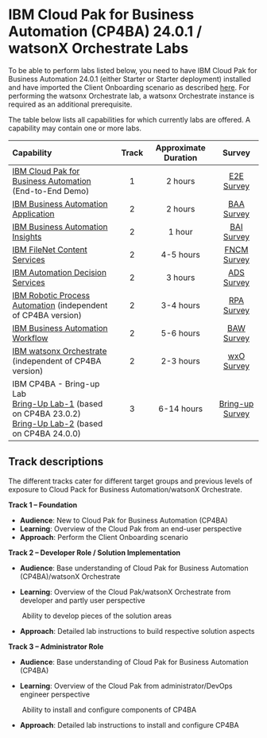 # IBM Cloud Pak for Business Automation (CP4BA) 24.0.1 / watsonX Orchestrate Labs

To be able to perform labs listed below, you need to have IBM Cloud Pak for Business Automation 24.0.1 (either Starter or Starter deployment) installed and have imported the Client Onboarding scenario as described [here](https://github.com/IBM/cp4ba-client-onboarding-scenario/blob/main/24.0.1). For performing the watsonx Orchestrate lab, a watsonx Orchestrate instance is required as an additional  prerequisite.

The table below lists all capabilities for which currently labs are offered. A capability may contain one or more labs.

| Capability                                                   | Track | Approximate Duration | Survey |
| :----------------------------------------------------------- | :------------------: | :-----: | :-----: |
| [IBM Cloud Pak for Business Automation](IBM%20Cloud%20Pak%20for%20Business%20Automation%20(End-to-End)) (End-to-End Demo) |       1       |       2 hours        | [E2E Survey](https://www.surveymonkey.com/r/ba-dl-tech-jam-e2e) |
| [IBM Business Automation Application](Business%20Automation%20Application) |      2      |      2 hours       | [BAA Survey](https://www.surveymonkey.com/r/ba-dl-tech-jam-baa) |
| [IBM Business Automation Insights](Business%20Automation%20Insights) |        2        |        1 hour        | [BAI Survey](https://www.surveymonkey.com/r/ba-dl-tech-jam-bai) |
| [IBM FileNet Content Services](Content) |      2      |      4-5 hours       | [FNCM Survey](https://www.surveymonkey.com/r/ba-dl-tech-jam-fncm) |
| [IBM Automation Decision Services](Decisions) |       2       |       3 hours        | [ADS Survey](https://www.surveymonkey.com/r/ba-dl-tech-jam-ads) |
| [IBM Robotic Process Automation](Robotic%20Process%20Automation) (independent of CP4BA version) |      2      |      3-4 hours       | [RPA Survey](https://www.surveymonkey.com/r/ba-dl-tech-jam-rpa) |
| [IBM Business Automation Workflow](Workflow) |      2      |      5-6 hours       | [BAW Survey](https://www.surveymonkey.com/r/ba-dl-tech-jam-baw) |
| [IBM watsonx Orchestrate](watsonx%20Orchestrate) (independent of CP4BA version) | 2            | 2-3 hours             | [wxO Survey](https://www.surveymonkey.com/r/ba-dl-tech-jam-wxo) |
| IBM CP4BA - Bring-up Lab<br />[Bring-Up Lab-1](../23.0.2/Bring-Up) (based on CP4BA 23.0.2)<br />[Bring-Up Lab-2](../24.0.0/Bring-Up) (based on CP4BA 24.0.0) | 3 | 6-14 hours | [Bring-up Survey](https://www.surveymonkey.com/r/ba-dl-tech-jam-bring-up) |

## Track descriptions

The different tracks cater for different target groups and previous levels of exposure to Cloud Pack for Business Automation/watsonX Orchestrate.

**Track 1 – Foundation**

- **Audience**: New to Cloud Pak for Business Automation (CP4BA)
- **Learning**: Overview of the Cloud Pak from an end-user perspective
- **Approach**: Perform the Client Onboarding scenario

**Track 2 – Developer Role / Solution Implementation**

- **Audience**: Base understanding of Cloud Pak for Business Automation (CP4BA)/watsonX Orchestrate

- **Learning**: Overview of the Cloud Pak/watsonX Orchestrate from developer and partly user perspective

  ​		   Ability to develop pieces of the solution areas

- **Approach**: Detailed lab instructions to build respective solution aspects

**Track 3 – Administrator Role**

- **Audience**: Base understanding of Cloud Pak for Business Automation (CP4BA)

- **Learning**: Overview of the Cloud Pak from administrator/DevOps engineer perspective

  ​	           Ability to install and configure components of CP4BA

- **Approach**: Detailed lab instructions to install and configure CP4BA

